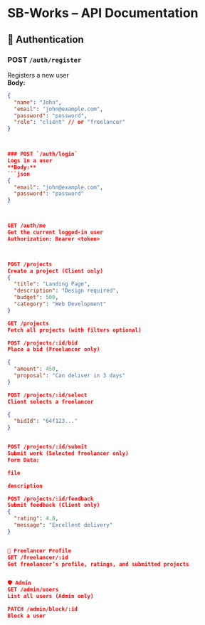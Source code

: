# SB-Works – API Documentation

## 🔐 Authentication

### POST `/auth/register`
Registers a new user  
**Body:**
```json
{
  "name": "John",
  "email": "john@example.com",
  "password": "password",
  "role": "client" // or "freelancer"
}



### POST `/auth/login`
Logs in a user 
**Body:**
```json
{
  "email": "john@example.com",
  "password": "password"
}



GET /auth/me
Get the current logged-in user
Authorization: Bearer <token>



POST /projects
Create a project (Client only)
{
  "title": "Landing Page",
  "description": "Design required",
  "budget": 500,
  "category": "Web Development"
}

GET /projects
Fetch all projects (with filters optional)

POST /projects/:id/bid
Place a bid (Freelancer only)

{
  "amount": 450,
  "proposal": "Can deliver in 3 days"
}

POST /projects/:id/select
Client selects a freelancer

{
  "bidId": "64f123..."
}


POST /projects/:id/submit
Submit work (Selected freelancer only)
Form Data:

file

description

POST /projects/:id/feedback
Submit feedback (Client only)
{
  "rating": 4.8,
  "message": "Excellent delivery"
}


👤 Freelancer Profile
GET /freelancer/:id
Get freelancer’s profile, ratings, and submitted projects


🛡️ Admin
GET /admin/users
List all users (Admin only)

PATCH /admin/block/:id
Block a user